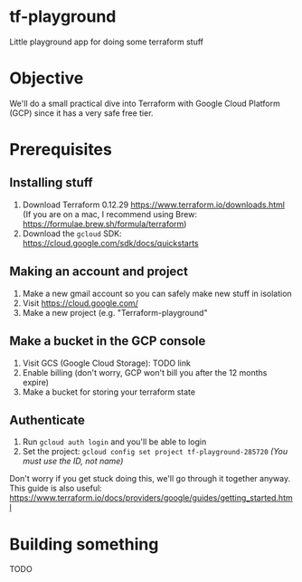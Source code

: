 # tf-playground
Little playground app for doing some terraform stuff

# Objective

We'll do a small practical dive into Terraform with Google Cloud Platform (GCP) since it has a very safe free tier.

# Prerequisites

## Installing stuff

1. Download Terraform 0.12.29 https://www.terraform.io/downloads.html (If you are on a mac, I recommend using Brew: https://formulae.brew.sh/formula/terraform)
1. Download the `gcloud` SDK: https://cloud.google.com/sdk/docs/quickstarts

## Making an account and project

1. Make a new gmail account so you can safely make new stuff in isolation
1. Visit https://cloud.google.com/
1. Make a new project (e.g. "Terraform-playground"

## Make a bucket in the GCP console

1. Visit GCS (Google Cloud Storage): TODO link
1. Enable billing (don't worry, GCP won't bill you after the 12 months expire)
1. Make a bucket for storing your terraform state

## Authenticate

1. Run `gcloud auth login` and you'll be able to login
1. Set the project: `gcloud config set project tf-playground-285720` _(You must use the ID, not name)_

Don't worry if you get stuck doing this, we'll go through it together anyway. This guide is also useful: https://www.terraform.io/docs/providers/google/guides/getting_started.html

# Building something

TODO
